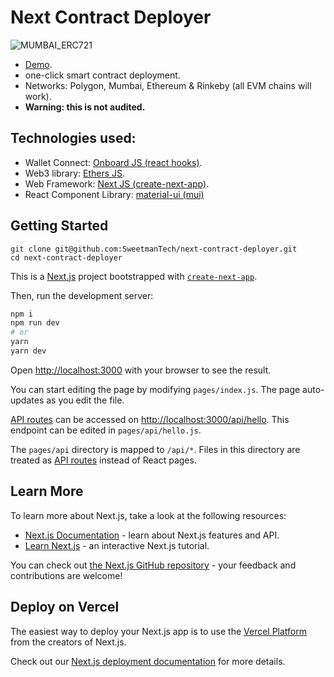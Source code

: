 # Next Contract Deployer

![MUMBAI_ERC721](https://user-images.githubusercontent.com/23249402/168454332-ee7e0fce-ee0a-4db0-a52d-bfaf1f21e200.gif)


- [Demo](https://oneclickcontract.vercel.app/).
- one-click smart contract deployment.
- Networks: Polygon, Mumbai, Ethereum & Rinkeby (all EVM chains will work).
- **Warning: this is not audited.**

## Technologies used:

- Wallet Connect: [Onboard JS (react hooks)](https://docs.blocknative.com/onboard/react-hooks).
- Web3 library: [Ethers JS](https://docs.ethers.io/v5/).
- Web Framework: [Next JS (create-next-app)](https://nextjs.org/docs/api-reference/create-next-app).
- React Component Library: [material-ui (mui)](https://mui.com/)

## Getting Started

```
git clone git@github.com:SweetmanTech/next-contract-deployer.git
cd next-contract-deployer
```

This is a [Next.js](https://nextjs.org/) project bootstrapped with [`create-next-app`](https://github.com/vercel/next.js/tree/canary/packages/create-next-app).

Then, run the development server:

```bash
npm i
npm run dev
# or
yarn
yarn dev
```

Open [http://localhost:3000](http://localhost:3000) with your browser to see the result.

You can start editing the page by modifying `pages/index.js`. The page auto-updates as you edit the file.

[API routes](https://nextjs.org/docs/api-routes/introduction) can be accessed on [http://localhost:3000/api/hello](http://localhost:3000/api/hello). This endpoint can be edited in `pages/api/hello.js`.

The `pages/api` directory is mapped to `/api/*`. Files in this directory are treated as [API routes](https://nextjs.org/docs/api-routes/introduction) instead of React pages.

## Learn More

To learn more about Next.js, take a look at the following resources:

- [Next.js Documentation](https://nextjs.org/docs) - learn about Next.js features and API.
- [Learn Next.js](https://nextjs.org/learn) - an interactive Next.js tutorial.

You can check out [the Next.js GitHub repository](https://github.com/vercel/next.js/) - your feedback and contributions are welcome!

## Deploy on Vercel

The easiest way to deploy your Next.js app is to use the [Vercel Platform](https://vercel.com/new?utm_medium=default-template&filter=next.js&utm_source=create-next-app&utm_campaign=create-next-app-readme) from the creators of Next.js.

Check out our [Next.js deployment documentation](https://nextjs.org/docs/deployment) for more details.
